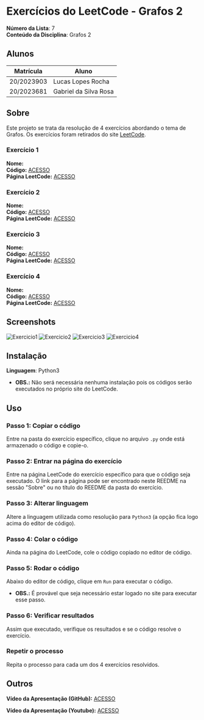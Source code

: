 # Exercícios do LeetCode - Grafos 2

**Número da Lista**: 7<br>
**Conteúdo da Disciplina**: Grafos 2<br>

## Alunos
|Matrícula | Aluno |
| -- | -- |
| 20/2023903  | Lucas Lopes Rocha |
| 20/2023681  | Gabriel da Silva Rosa |

## Sobre 
Este projeto se trata da resolução de 4 exercícios abordando o tema de Grafos. Os exercícios foram retirados do site [LeetCode](https://leetcode.com/tag/graph/).

### Exercício 1
**Nome:** <br>
**Código:** [ACESSO]()<br>
**Página LeetCode:** [ACESSO]()<br>

### Exercício 2
**Nome:** <br>
**Código:** [ACESSO]()<br>
**Página LeetCode:** [ACESSO]()<br>

### Exercício 3
**Nome:** <br>
**Código:** [ACESSO]()<br>
**Página LeetCode:** [ACESSO]()<br>

### Exercício 4
**Nome:** <br>
**Código:** [ACESSO]()<br>
**Página LeetCode:** [ACESSO]()<br>


## Screenshots

![Exercicio1]()
![Exercicio2]()
![Exercicio3]()
![Exercicio4]()


## Instalação 
**Linguagem**: Python3<br>
- **OBS.:** Não será necessária nenhuma instalação pois os códigos serão executados no próprio site do LeetCode.

## Uso 

### Passo 1: Copiar o código
Entre na pasta do exercício específico, clique no arquivo `.py` onde está armazenado o código e copie-o.

### Passo 2: Entrar na página do exercício
Entre na página LeetCode do exercício específico para que o código seja executado. O link para a página pode ser encontrado neste REEDME na sessão "Sobre" ou no título do REEDME da pasta do exercício.

### Passo 3: Alterar linguagem
Altere a linguagem utilizada como resolução para `Python3` (a opção fica logo acima do editor de código).

### Passo 4: Colar o código
Ainda na página do LeetCode, cole o código copiado no editor de código.

### Passo 5: Rodar o código
Abaixo do editor de código, clique em `Run` para executar o código.
- **OBS.:** É provável que seja necessário estar logado no site para executar esse passo.

### Passo 6: Verificar resultados
Assim que executado, verifique os resultados e se o código resolve o exercício.

### Repetir o processo
Repita o processo para cada um dos 4 exercícios resolvidos.

## Outros

**Vídeo da Apresentação (GitHub):** [ACESSO]()

**Vídeo da Apresentação (Youtube):** [ACESSO]()